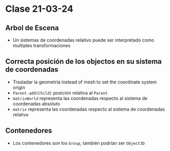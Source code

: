 # Clase 21-03-24

## Arbol de Escena

- Un sistemas de coordenadas relativo puede ser interpretado como multiples
  transformaciones

## Correcta posición de los objectos en su sistema de coordenadas

- Trasladar la geometría instead of mesh to set the coordinate system origin
- `Parent.add(Child)` posición relativa al `Parent`
- `matrixWorld` representa las coordenadas respecto al sistema de coordenadas
  absoluto
- `matrix` representa las coordenadas respecto al sistema de coordenadas
  relativo

## Contenedores

- Los contenedores son los `Group`, también podrían ser `Object3D`
